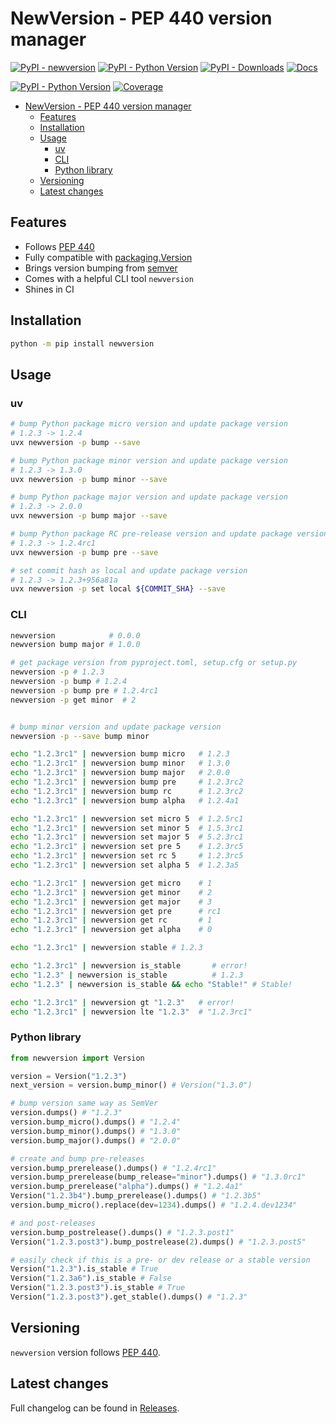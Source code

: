 # NewVersion - PEP 440 version manager

[![PyPI - newversion](https://img.shields.io/pypi/v/newversion.svg?color=blue&label=newversion)](https://pypi.org/project/newversion)
[![PyPI - Python Version](https://img.shields.io/pypi/pyversions/newversion.svg?color=blue)](https://pypi.org/project/newversion)
[![PyPI - Downloads](https://static.pepy.tech/badge/newversion)](https://pepy.tech/project/newversion)
[![Docs](https://img.shields.io/readthedocs/newversion.svg?color=blue&label=Docs)](https://newversion.readthedocs.io/)

[![PyPI - Python Version](https://img.shields.io/pypi/pyversions/newversion.svg?color=blue)](https://pypi.org/project/newversion)
[![Coverage](https://img.shields.io/codecov/c/github/vemel/newversion)](https://codecov.io/gh/vemel/newversion)

- [NewVersion - PEP 440 version manager](#newversion---pep-440-version-manager)
  - [Features](#features)
  - [Installation](#installation)
  - [Usage](#usage)
    - [uv](#uv)
    - [CLI](#cli)
    - [Python library](#python-library)
  - [Versioning](#versioning)
  - [Latest changes](#latest-changes)

## Features

- Follows [PEP 440](https://www.python.org/dev/peps/pep-0440/)
- Fully compatible with [packaging.Version](https://packaging.pypa.io/en/latest/version.html)
- Brings version bumping from [semver](https://pypi.org/project/semver/)
- Comes with a helpful CLI tool `newversion`
- Shines in CI

## Installation

```bash
python -m pip install newversion
```

## Usage

### uv

```bash
# bump Python package micro version and update package version
# 1.2.3 -> 1.2.4
uvx newversion -p bump --save

# bump Python package minor version and update package version
# 1.2.3 -> 1.3.0
uvx newversion -p bump minor --save

# bump Python package major version and update package version
# 1.2.3 -> 2.0.0
uvx newversion -p bump major --save

# bump Python package RC pre-release version and update package version
# 1.2.3 -> 1.2.4rc1
uvx newversion -p bump pre --save

# set commit hash as local and update package version
# 1.2.3 -> 1.2.3+956a81a
uvx newversion -p set local ${COMMIT_SHA} --save
```

### CLI

```bash
newversion            # 0.0.0
newversion bump major # 1.0.0

# get package version from pyproject.toml, setup.cfg or setup.py
newversion -p # 1.2.3
newversion -p bump # 1.2.4
newversion -p bump pre # 1.2.4rc1
newversion -p get minor  # 2


# bump minor version and update package version
newversion -p --save bump minor

echo "1.2.3rc1" | newversion bump micro   # 1.2.3
echo "1.2.3rc1" | newversion bump minor   # 1.3.0
echo "1.2.3rc1" | newversion bump major   # 2.0.0
echo "1.2.3rc1" | newversion bump pre     # 1.2.3rc2
echo "1.2.3rc1" | newversion bump rc      # 1.2.3rc2
echo "1.2.3rc1" | newversion bump alpha   # 1.2.4a1

echo "1.2.3rc1" | newversion set micro 5  # 1.2.5rc1
echo "1.2.3rc1" | newversion set minor 5  # 1.5.3rc1
echo "1.2.3rc1" | newversion set major 5  # 5.2.3rc1
echo "1.2.3rc1" | newversion set pre 5    # 1.2.3rc5
echo "1.2.3rc1" | newversion set rc 5     # 1.2.3rc5
echo "1.2.3rc1" | newversion set alpha 5  # 1.2.3a5

echo "1.2.3rc1" | newversion get micro    # 1
echo "1.2.3rc1" | newversion get minor    # 2
echo "1.2.3rc1" | newversion get major    # 3
echo "1.2.3rc1" | newversion get pre      # rc1
echo "1.2.3rc1" | newversion get rc       # 1
echo "1.2.3rc1" | newversion get alpha    # 0

echo "1.2.3rc1" | newversion stable # 1.2.3

echo "1.2.3rc1" | newversion is_stable       # error!
echo "1.2.3" | newversion is_stable          # 1.2.3
echo "1.2.3" | newversion is_stable && echo "Stable!" # Stable!

echo "1.2.3rc1" | newversion gt "1.2.3"   # error!
echo "1.2.3rc1" | newversion lte "1.2.3"  # "1.2.3rc1"
```

### Python library

```python
from newversion import Version

version = Version("1.2.3")
next_version = version.bump_minor() # Version("1.3.0")

# bump version same way as SemVer
version.dumps() # "1.2.3"
version.bump_micro().dumps() # "1.2.4"
version.bump_minor().dumps() # "1.3.0"
version.bump_major().dumps() # "2.0.0"

# create and bump pre-releases
version.bump_prerelease().dumps() # "1.2.4rc1"
version.bump_prerelease(bump_release="minor").dumps() # "1.3.0rc1"
version.bump_prerelease("alpha").dumps() # "1.2.4a1"
Version("1.2.3b4").bump_prerelease().dumps() # "1.2.3b5"
version.bump_micro().replace(dev=1234).dumps() # "1.2.4.dev1234"

# and post-releases
version.bump_postrelease().dumps() # "1.2.3.post1"
Version("1.2.3.post3").bump_postrelease(2).dumps() # "1.2.3.post5"

# easily check if this is a pre- or dev release or a stable version
Version("1.2.3").is_stable # True
Version("1.2.3a6").is_stable # False
Version("1.2.3.post3").is_stable # True
Version("1.2.3.post3").get_stable().dumps() # "1.2.3"
```

## Versioning

`newversion` version follows [PEP 440](https://www.python.org/dev/peps/pep-0440/).

## Latest changes

Full changelog can be found in [Releases](https://github.com/vemel/newversion/releases).
